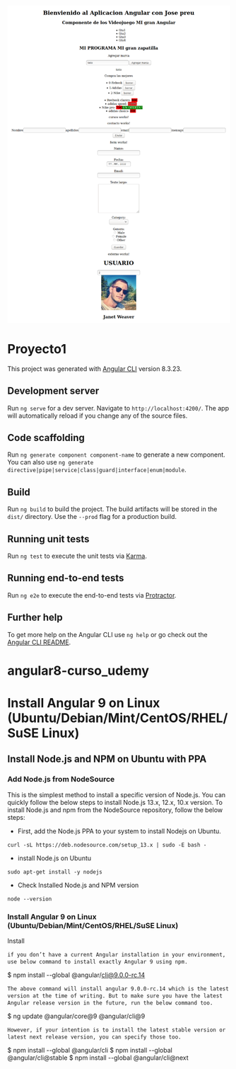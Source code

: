 ![Alt text](angular-curso.png)
# Proyecto1

This project was generated with [Angular CLI](https://github.com/angular/angular-cli) version 8.3.23.

## Development server

Run `ng serve` for a dev server. Navigate to `http://localhost:4200/`. The app will automatically reload if you change any of the source files.

## Code scaffolding

Run `ng generate component component-name` to generate a new component. You can also use `ng generate directive|pipe|service|class|guard|interface|enum|module`.

## Build

Run `ng build` to build the project. The build artifacts will be stored in the `dist/` directory. Use the `--prod` flag for a production build.

## Running unit tests

Run `ng test` to execute the unit tests via [Karma](https://karma-runner.github.io).

## Running end-to-end tests

Run `ng e2e` to execute the end-to-end tests via [Protractor](http://www.protractortest.org/).

## Further help

To get more help on the Angular CLI use `ng help` or go check out the [Angular CLI README](https://github.com/angular/angular-cli/blob/master/README.md).
# angular8-curso_udemy


# Install Angular 9 on Linux (Ubuntu/Debian/Mint/CentOS/RHEL/SuSE Linux) 

## Install Node.js and NPM on Ubuntu with PPA
### Add Node.js from NodeSource
This is the simplest method to install a specific version of Node.js. You can quickly follow the below steps to install Node.js 13.x, 12.x, 10.x version. To install Node.js and npm from the NodeSource repository, follow the below steps:

* First, add the Node.js PPA to your system to install Nodejs on Ubuntu.
```
curl -sL https://deb.nodesource.com/setup_13.x | sudo -E bash -
```
* install Node.js on Ubuntu
```
sudo apt-get install -y nodejs
```
* Check Installed Node.js and NPM version
```
node --version
```
###  Install Angular 9 on Linux (Ubuntu/Debian/Mint/CentOS/RHEL/SuSE Linux) 

Install

    if you don’t have a current Angular installation in your environment, use below command to install exactly Angular 9 using npm.

$ npm install --global @angular/cli@9.0.0-rc.14

    The above command will install angular 9.0.0-rc.14 which is the latest version at the time of writing. But to make sure you have the latest Angular release version in the future, run the below command too.

$ ng update @angular/core@9 @angular/cli@9

    However, if your intention is to install the latest stable version or latest next release version, you can specify those too.

$ npm install --global @angular/cli
$ npm install --global @angular/cli@stable
$ npm install --global @angular/cli@next


